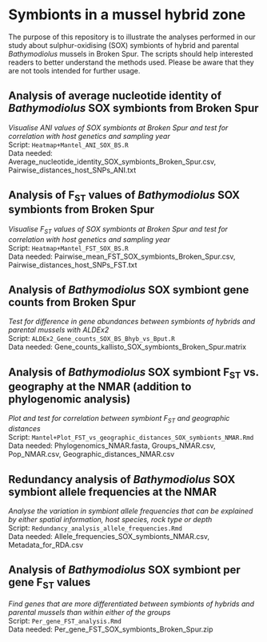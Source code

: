 # Symbionts in a mussel hybrid zone
The purpose of this repository is to illustrate the analyses performed in our study about sulphur-oxidising (SOX) symbionts of hybrid and parental _Bathymodiolus_ mussels in Broken Spur. The scripts should help interested readers to better understand the methods used. Please be aware that they are not tools intended for further usage.

## Analysis of average nucleotide identity of _Bathymodiolus_ SOX symbionts from Broken Spur
_Visualise ANI values of SOX symbionts at Broken Spur and test for correlation with host genetics and sampling year_ \
Script: `Heatmap+Mantel_ANI_SOX_BS.R` \
Data needed: Average_nucleotide_identity_SOX_symbionts_Broken_Spur.csv, Pairwise_distances_host_SNPs_ANI.txt

## Analysis of F<sub>ST</sub> values of _Bathymodiolus_ SOX symbionts from Broken Spur
_Visualise F<sub>ST</sub> values of SOX symbionts at Broken Spur and test for correlation with host genetics and sampling year_ \
Script: `Heatmap+Mantel_FST_SOX_BS.R` \
Data needed: Pairwise_mean_FST_SOX_symbionts_Broken_Spur.csv, Pairwise_distances_host_SNPs_FST.txt

## Analysis of _Bathymodiolus_ SOX symbiont gene counts from Broken Spur
_Test for difference in gene abundances between symbionts of hybrids and parental mussels with ALDEx2_ \
Script: `ALDEx2_Gene_counts_SOX_BS_Bhyb_vs_Bput.R` \
Data needed: Gene_counts_kallisto_SOX_symbionts_Broken_Spur.matrix

## Analysis of _Bathymodiolus_ SOX symbiont F<sub>ST</sub> vs. geography at the NMAR (addition to phylogenomic analysis)
_Plot and test for correlation between symbiont F<sub>ST</sub> and geographic distances_ \
Script: `Mantel+Plot_FST_vs_geographic_distances_SOX_symbionts_NMAR.Rmd` \
Data needed: Phylogenomics_NMAR.fasta, Groups_NMAR.csv, Pop_NMAR.csv, Geographic_distances_NMAR.csv

## Redundancy analysis of _Bathymodiolus_ SOX symbiont allele frequencies at the NMAR
_Analyse the variation in symbiont allele frequencies that can be explained by either spatial information, host species, rock type or depth_ \
Script: `Redundancy_analysis_allele_frequencies.Rmd` \
Data needed: Allele_frequencies_SOX_symbionts_NMAR.csv, Metadata_for_RDA.csv

## Analysis of _Bathymodiolus_ SOX symbiont per gene F<sub>ST</sub> values
_Find genes that are more differentiated between symbionts of hybrids and parental mussels than within either of the groups_ \
Script: `Per_gene_FST_analysis.Rmd` \
Data needed: Per_gene_FST_SOX_symbionts_Broken_Spur.zip
